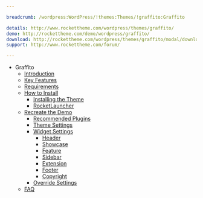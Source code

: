 ```yaml
---

breadcrumb: /wordpress:WordPress/!themes:Themes/!graffito:Graffito

details: http://www.rockettheme.com/wordpress/themes/graffito/
demo: http://rockettheme.com/demo/wordpress/graffito/
download: http://rockettheme.com/wordpress/themes/graffito/modal/downloads
support: http://www.rockettheme.com/forum/

---
```


* Graffito
    * [Introduction]()
    * [Key Features](INDEX.md#key-features)
    * [Requirements](INDEX.md#requirements)
    * [How to Install](../../start/themes.md#how-to-install)
        * [Installing the Theme](../../start/themes.md#installing-the-theme)
        * [RocketLauncher](../../start/rocketlauncher.md)
    * [Recreate the Demo](demo.md)
        * [Recommended Plugins](demo.md#recommended-plugins)
        * [Theme Settings](demo.md#theme-settings)
        * [Widget Settings](demo.md#widget-settings)
            * [Header](demo_header.md)
            * [Showcase](demo_showcase.md)
            * [Feature](demo_feature.md)
            * [Sidebar](demo_sidebar.md)
            * [Extension](demo_extension.md)
            * [Footer](demo_footer.md)
            * [Copyright](demo_copyright.md)
        * [Override Settings](demo_override.md)
    * [FAQ](faq.md)

